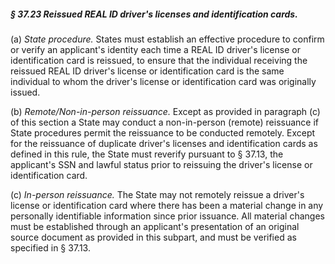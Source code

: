 ##### § 37.23 Reissued REAL ID driver's licenses and identification cards. #####

(a) *State procedure.* States must establish an effective procedure to confirm or verify an applicant's identity each time a REAL ID driver's license or identification card is reissued, to ensure that the individual receiving the reissued REAL ID driver's license or identification card is the same individual to whom the driver's license or identification card was originally issued.

(b) *Remote/Non-in-person reissuance.* Except as provided in paragraph (c) of this section a State may conduct a non-in-person (remote) reissuance if State procedures permit the reissuance to be conducted remotely. Except for the reissuance of duplicate driver's licenses and identification cards as defined in this rule, the State must reverify pursuant to § 37.13, the applicant's SSN and lawful status prior to reissuing the driver's license or identification card.

(c) *In-person reissuance.* The State may not remotely reissue a driver's license or identification card where there has been a material change in any personally identifiable information since prior issuance. All material changes must be established through an applicant's presentation of an original source document as provided in this subpart, and must be verified as specified in § 37.13.